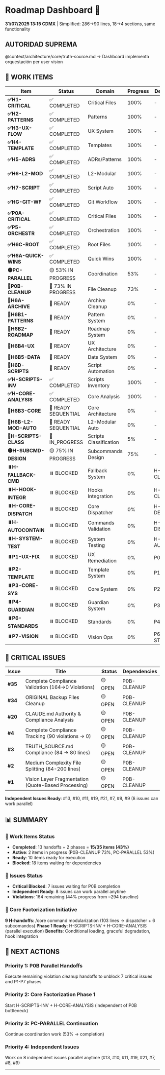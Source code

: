 # Roadmap Dashboard 🎯

**31/07/2025 13:15 CDMX** | Simplified: 286→90 lines, 18→4 sections, same functionality

## AUTORIDAD SUPREMA
@context/architecture/core/truth-source.md → Dashboard implementa orquestación per user vision

## 🚀 WORK ITEMS

| Item | Status | Domain | Progress | Dependencies |
|------|--------|--------|----------|--------------|
| **✅H1-CRITICAL** | ✅ COMPLETED | Critical Files | 100% | - |
| **✅H2-PATTERNS** | ✅ COMPLETED | Patterns | 100% | - |
| **✅H3-UX-FLOW** | ✅ COMPLETED | UX System | 100% | - |
| **✅H4-TEMPLATE** | ✅ COMPLETED | Templates | 100% | - |
| **✅H5-ADRS** | ✅ COMPLETED | ADRs/Patterns | 100% | - |
| **✅H6-L2-MOD** | ✅ COMPLETED | L2-Modular | 100% | - |
| **✅H7-SCRIPT** | ✅ COMPLETED | Script Auto | 100% | - |
| **✅HG-GIT-WF** | ✅ COMPLETED | Git Workflow | 100% | - |
| **✅P0A-CRITICAL** | ✅ COMPLETED | Critical Files | 100% | - |
| **✅P5-ORCHESTR** | ✅ COMPLETED | Orchestration | 100% | - |
| **✅H6C-ROOT** | ✅ COMPLETED | Root Files | 100% | - |
| **✅H6A-QUICK-WINS** | ✅ COMPLETED | Quick Wins | 100% | - |
| **🟡PC-PARALLEL** | 🟡 53% IN PROGRESS | Coordination | 53% | - |
| **🔄P0B-CLEANUP** | 🔄 73% IN PROGRESS | File Cleanup | 73% | - |
| **🔄H6A-ARCHIVE** | 🔄 READY | Archive Cleanup | 0% | - |
| **🔄H6B1-PATTERNS** | 🔄 READY | Pattern System | 0% | - |
| **🔄H6B2-ROADMAP** | 🔄 READY | Roadmap System | 0% | - |
| **🔄H6B4-UX** | 🔄 READY | UX Architecture | 0% | - |
| **🔄H6B5-DATA** | 🔄 READY | Data System | 0% | - |
| **🔄H6D-SCRIPTS** | 🔄 READY | Script Automation | 0% | - |
| **✅H-SCRIPTS-INV** | ✅ COMPLETED | Scripts Inventory | 100% | - |
| **✅H-CORE-ANALYSIS** | ✅ COMPLETED | Core Analysis | 100% | - |
| **🔄H6B3-CORE** | 🔄 READY SEQUENTIAL | Core Architecture | 0% | - |
| **🔄H6B-L2-MOD-AUTO** | 🔄 READY SEQUENTIAL | L2-Modular Auto | 0% | - |
| **🔄H-SCRIPTS-CLASS** | 🔄 IN_PROGRESS | Scripts Classification | 5% | - |
| **🟡H-SUBCMD-DESIGN** | 🟡 75% IN PROGRESS | Subcommands Design | 75% | - |
| **⏸️H-FALLBACK-CMD** | ⏸️ BLOCKED | Fallback System | 0% | H-SCRIPTS-CLASS |
| **⏸️H-HOOK-INTEGR** | ⏸️ BLOCKED | Hooks Integration | 0% | H-SCRIPTS-CLASS |
| **⏸️H-CORE-DISPATCH** | ⏸️ BLOCKED | Core Dispatcher | 0% | H-SUBCMD-DESIGN |
| **⏸️H-AUTOCONTAIN** | ⏸️ BLOCKED | Commands Validation | 0% | H-CORE-DISPATCH |
| **⏸️H-SYSTEM-TEST** | ⏸️ BLOCKED | System Testing | 0% | H-AUTOCONTAIN |
| **⏸️P1-UX-FIX** | ⏸️ BLOCKED | UX Remediation | 0% | P0B-CLEANUP |
| **⏸️P2-TEMPLATE** | ⏸️ BLOCKED | Template System | 0% | P1-UX-FIX |
| **⏸️P3-CORE-SYS** | ⏸️ BLOCKED | Core System | 0% | P2-TEMPLATE |
| **⏸️P4-GUARDIAN** | ⏸️ BLOCKED | Guardian System | 0% | P3-CORE-SYS |
| **⏸️P6-STANDARDS** | ⏸️ BLOCKED | Standards | 0% | P4-GUARDIAN |
| **⏸️P7-VISION** | ⏸️ BLOCKED | Vision Ops | 0% | P6-STANDARDS |

## 🎫 CRITICAL ISSUES

| Issue | Title | Status | Dependencies |
|-------|-------|--------|--------------|
| **#35** | Complete Compliance Validation (164→0 Violations) | 🟡 OPEN | P0B-CLEANUP |
| **#34** | ORIGINAL Backup Files Cleanup | 🟡 OPEN | P0B-CLEANUP |
| **#20** | CLAUDE.md Authority & Compliance Analysis | 🟡 OPEN | P0B-CLEANUP |
| **#4** | Complete Compliance Tracking (90 violations → 0) | 🟡 OPEN | P0B-CLEANUP |
| **#3** | TRUTH_SOURCE.md Compliance (84 → 80 lines) | 🟡 OPEN | P0B-CLEANUP |
| **#2** | Medium Complexity File Splitting (84-200 lines) | 🟡 OPEN | P0B-CLEANUP |
| **#1** | Vision Layer Fragmentation (Quote-Based Processing) | 🟡 OPEN | P0B-CLEANUP |

**Independent Issues Ready**: #13, #10, #11, #19, #21, #7, #8, #9 (8 issues can work parallel)

## 📊 SUMMARY

### 🚀 Work Items Status
- **Completed**: 13 handoffs + 2 phases = **15/35 items (43%)**
- **Active**: 2 items in progress (P0B-CLEANUP 73%, PC-PARALLEL 53%)
- **Ready**: 10 items ready for execution
- **Blocked**: 18 items waiting for dependencies

### 🎫 Issues Status  
- **Critical Blocked**: 7 issues waiting for P0B completion
- **Independent Ready**: 8 issues can work parallel anytime
- **Violations**: 164 remaining (44% progress from ~294 baseline)

### 🔧 Core Factorization Initiative
**9 H-handoffs**: /core command modularization (103 lines → dispatcher + 6 subcomandos)
**Phase 1 Ready**: H-SCRIPTS-INV + H-CORE-ANALYSIS (parallel execution)
**Benefits**: Conditional loading, graceful degradation, hook integration

## 🎯 NEXT ACTIONS

### Priority 1: P0B Parallel Handoffs
Execute remaining violation cleanup handoffs to unblock 7 critical issues and P1-P7 phases

### Priority 2: Core Factorization Phase 1  
Start H-SCRIPTS-INV + H-CORE-ANALYSIS (independent of P0B bottleneck)

### Priority 3: PC-PARALLEL Continuation
Continue coordination work (53% → completion)

### Priority 4: Independent Issues
Work on 8 independent issues parallel anytime (#13, #10, #11, #19, #21, #7, #8, #9)

---

